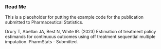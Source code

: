 ### Read Me

This is a placeholder for putting the example code for the publication submitted to Pharmaceutical Statistics.

Drury T, Abellan JA, Best N, White IR. (2023) Estimation of treatment policy estimands for continuous outcomes using off treatment sequential multiple imputation. PharmStats - Submitted.

